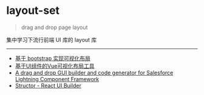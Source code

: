# layout-set

> drag and drop page layout

集中学习下流行前端 UI 库的 layout 库

***

* [基于 bootstrap 实现可视化布局](https://github.com/ReAlign/layoutit)
* [基于UI组件的Vue可视化布局工具](https://github.com/jaweii/Vue-Layout)
* [A drag and drop GUI builder and code generator for Salesforce Lightning Component Framework](https://github.com/vignaesh01/lightning-ui-builder)
* [Structor - React UI Builder](https://github.com/ipselon/structor)
